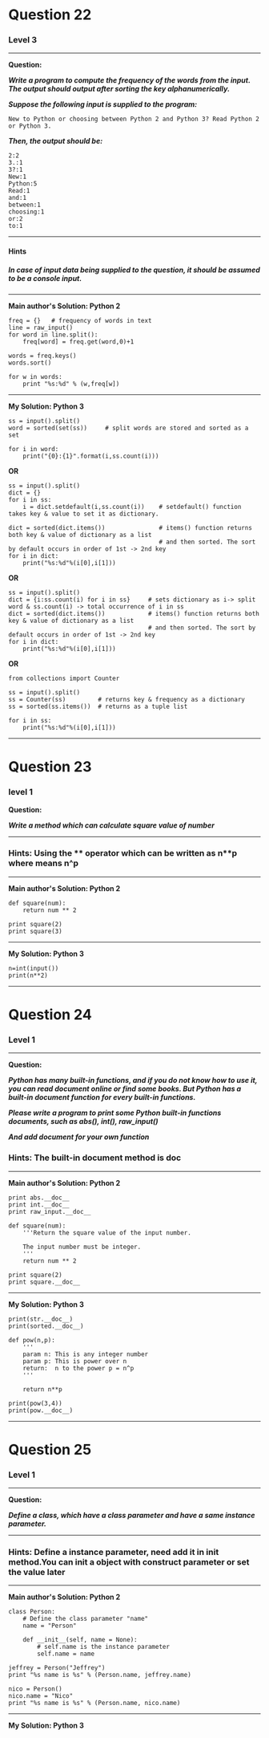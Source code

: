 # Question 22
### Level 3
--------------------

**Question:**

***Write a program to compute the frequency of the words from the input. The output should output after sorting the key alphanumerically.***

***Suppose the following input is supplied to the program:***

```New to Python or choosing between Python 2 and Python 3? Read Python 2 or Python 3.```

***Then, the output should be:***
```
2:2
3.:1
3?:1
New:1
Python:5
Read:1
and:1
between:1
choosing:1
or:2
to:1
```

----------------------
#### Hints
##### In case of input data being supplied to the question, it should be assumed to be a console input.

-------------------
**Main author's Solution: Python 2**
```
freq = {}   # frequency of words in text
line = raw_input()
for word in line.split():
    freq[word] = freq.get(word,0)+1

words = freq.keys()
words.sort()

for w in words:
    print "%s:%d" % (w,freq[w])
```
----------------
**My Solution: Python 3**
```
ss = input().split()
word = sorted(set(ss))     # split words are stored and sorted as a set

for i in word:
    print("{0}:{1}".format(i,ss.count(i)))
```
**OR**
```
ss = input().split()
dict = {}
for i in ss:
    i = dict.setdefault(i,ss.count(i))    # setdefault() function takes key & value to set it as dictionary.

dict = sorted(dict.items())               # items() function returns both key & value of dictionary as a list
                                          # and then sorted. The sort by default occurs in order of 1st -> 2nd key
for i in dict:
    print("%s:%d"%(i[0],i[1]))
```
**OR**
```
ss = input().split()
dict = {i:ss.count(i) for i in ss}     # sets dictionary as i-> split word & ss.count(i) -> total occurrence of i in ss
dict = sorted(dict.items())            # items() function returns both key & value of dictionary as a list
                                       # and then sorted. The sort by default occurs in order of 1st -> 2nd key
for i in dict:
    print("%s:%d"%(i[0],i[1]))       
```
**OR**
```
from collections import Counter

ss = input().split()
ss = Counter(ss)         # returns key & frequency as a dictionary
ss = sorted(ss.items())  # returns as a tuple list

for i in ss:
    print("%s:%d"%(i[0],i[1]))
```
---------------
# Question 23
### level 1

**Question:**

***Write a method which can calculate square value of number***

----------------------
### Hints: Using the ** operator which can be written as n**p where means n^p

-------------------
**Main author's Solution: Python 2**
```
def square(num):
    return num ** 2

print square(2)
print square(3)
```
----------------
**My Solution: Python 3**
```
n=int(input())
print(n**2)
```
---------------------
# Question 24
### Level 1
--------------------

**Question:**

***Python has many built-in functions, and if you do not know how to use it, you can read document online or find some books. But Python has a built-in document function for every built-in functions.***

***Please write a program to print some Python built-in functions documents, such as abs(), int(), raw_input()***

***And add document for your own function***

### Hints: The built-in document method is __doc__

----------------------
**Main author's Solution: Python 2**
```
print abs.__doc__
print int.__doc__
print raw_input.__doc__

def square(num):
    '''Return the square value of the input number.
    
    The input number must be integer.
    '''
    return num ** 2

print square(2)
print square.__doc__
```
----------------
**My Solution: Python 3**
```
print(str.__doc__)
print(sorted.__doc__)

def pow(n,p):
    '''
    param n: This is any integer number
    param p: This is power over n
    return:  n to the power p = n^p
    '''

    return n**p

print(pow(3,4))
print(pow.__doc__)
```
---------------------
# Question 25
### Level 1
--------------------

**Question:**

***Define a class, which have a class parameter and have a same instance parameter.***

----------------------
### Hints: Define a instance parameter, need add it in __init__ method.You can init a object with construct parameter or set the value later
-------------------
**Main author's Solution: Python 2**
```
class Person:
    # Define the class parameter "name"
    name = "Person"
    
    def __init__(self, name = None):
        # self.name is the instance parameter
        self.name = name

jeffrey = Person("Jeffrey")
print "%s name is %s" % (Person.name, jeffrey.name)

nico = Person()
nico.name = "Nico"
print "%s name is %s" % (Person.name, nico.name)
```
----------------
**My Solution: Python 3**
```
```
